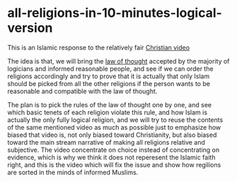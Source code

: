 # all-religions-in-10-minutes-logical-version

This is an Islamic response to the relatively fair [Christian video](https://www.youtube.com/watch?v=FTDXlIw8i20)

The idea is that, we will bring the [law of thought](https://en.wikipedia.org/wiki/Law_of_thought) accepted by the majority of logicians and informed reasonable people, and see if we can order the religions accordingly and try to prove that it is actually that only Islam should be picked from all the other religions if the person wants to be reasonable and compatible with the law of thought.

The plan is to pick the rules of the law of thought one by one, and see which basic tenets of each religion violate this rule, and how Islam is actually the only fully logical religion, and we will try to reuse the contents of the same mentioned video as much as possible just to emphasize how biased that video is, not only biased toward Christianity, but also biased toward the main stream narrative of making all religions relative and subjective. The video concentrate on choice instead of concentrating on evidence, which is why we think it does not reperesent the Islamic faith right, and this is the video which will fix the issue and show how regilions are sorted in the minds of informed Muslims.


